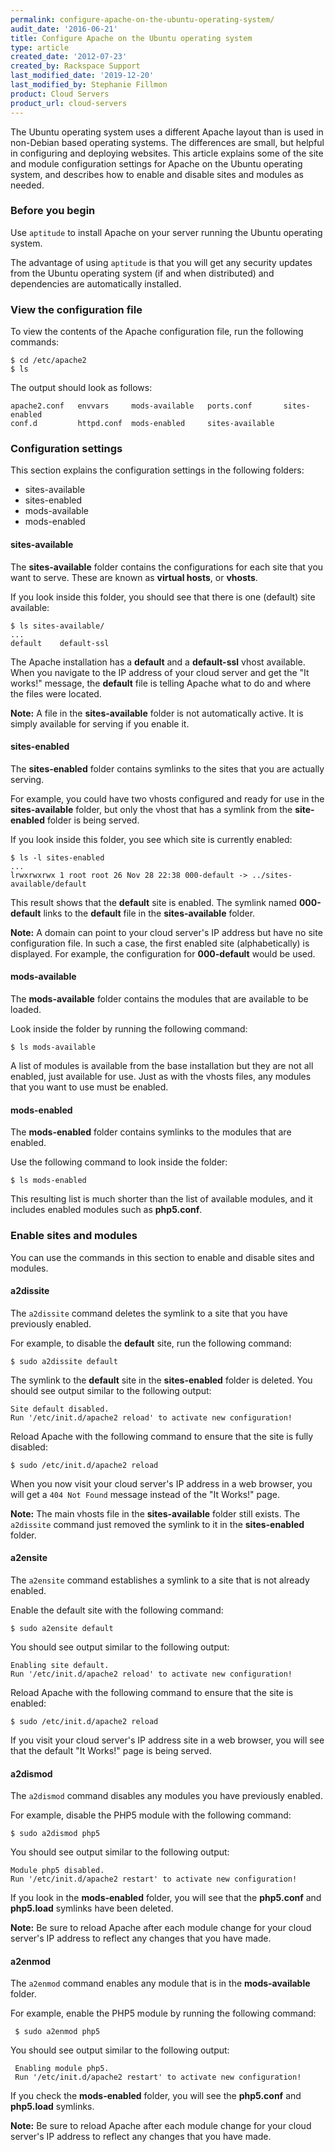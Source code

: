 ```yaml
---
permalink: configure-apache-on-the-ubuntu-operating-system/
audit_date: '2016-06-21'
title: Configure Apache on the Ubuntu operating system
type: article
created_date: '2012-07-23'
created_by: Rackspace Support
last_modified_date: '2019-12-20'
last_modified_by: Stephanie Fillmon
product: Cloud Servers
product_url: cloud-servers
---
```


The Ubuntu operating system uses a different Apache layout than is used in non-Debian based operating systems. The differences are small, but helpful in configuring and deploying websites. This article explains some of the site and module configuration settings for Apache on the Ubuntu operating system, and describes how to enable and disable sites and modules as needed.

### Before you begin

Use `aptitude` to install Apache on your server running the Ubuntu operating system.

The advantage of using `aptitude` is that you will get any security updates from the Ubuntu operating system (if and when distributed) and dependencies are automatically installed.

### View the configuration file

To view the contents of the Apache configuration file, run the following commands:

    $ cd /etc/apache2
    $ ls

The output should look as follows:

    apache2.conf   envvars     mods-available   ports.conf       sites-enabled
    conf.d         httpd.conf  mods-enabled     sites-available

### Configuration settings

This section explains the configuration settings in the following folders:

-  sites-available
-  sites-enabled
-  mods-available
-  mods-enabled

#### sites-available

The **sites-available** folder contains the configurations for each site that you
want to serve. These are known as **virtual hosts**, or **vhosts**.

If you look inside this folder, you should see that there is one (default) site available:

    $ ls sites-available/
    ...
    default    default-ssl

The Apache installation has a **default** and a **default-ssl** vhost available. When you
navigate to the IP address of your cloud server and get the "It works!" message, the
**default** file is telling Apache what to do and where the files were located.

**Note:** A file in the **sites-available** folder is not automatically active. It is simply available
for serving if you enable it.

#### sites-enabled

The **sites-enabled** folder contains symlinks to the sites that you are actually serving.

For example, you could have two vhosts configured and ready for use in the **sites-available**
folder, but only the vhost that has a symlink from the **site-enabled** folder is being served.

If you look inside this folder, you see which site is currently enabled:

    $ ls -l sites-enabled
    ...
    lrwxrwxrwx 1 root root 26 Nov 28 22:38 000-default -> ../sites-available/default

This result shows that the **default** site is enabled. The symlink named **000-default**
links to the **default** file in the **sites-available** folder.

**Note:** A domain can point to your cloud
server's IP address but have no site configuration file. In such a case, the first enabled
site (alphabetically) is displayed. For example, the configuration for **000-default** would be used.

#### mods-available

The **mods-available** folder contains the modules that are available to be loaded.

Look inside the folder by running the following command:

    $ ls mods-available

A list of modules is available from the base installation but they are not all enabled, just available for use. Just as with the vhosts files, any modules that you want to use must be enabled.

#### mods-enabled

The **mods-enabled** folder contains symlinks to the modules that are enabled.

Use the following command to look inside the folder:

    $ ls mods-enabled

This resulting list is much shorter than the list of available modules, and it includes enabled modules such as **php5.conf**.

### Enable sites and modules

You can use the commands in this section to enable and disable sites and modules.

#### a2dissite

The `a2dissite` command deletes the symlink to a site that you have previously enabled.

For example, to disable the **default** site, run the following command:

    $ sudo a2dissite default

The symlink to the **default** site in the **sites-enabled** folder is deleted. You should see output similar to the following output:

    Site default disabled.
    Run '/etc/init.d/apache2 reload' to activate new configuration!

Reload Apache with the following command to ensure that the site is fully disabled:

    $ sudo /etc/init.d/apache2 reload

When you now visit your cloud server's IP address in a web browser, you will get a `404 Not
Found` message instead of the "It Works!" page.

**Note:** The main vhosts file in the **sites-available** folder still exists. The `a2dissite`
command just removed the symlink to it in the **sites-enabled** folder.

#### a2ensite

The `a2ensite` command establishes a symlink to a site that is not already enabled.

Enable the default site with the following command:

    $ sudo a2ensite default

You should see output similar to the following output:

    Enabling site default.
    Run '/etc/init.d/apache2 reload' to activate new configuration!

Reload Apache with the following command to ensure that the site is enabled:

    $ sudo /etc/init.d/apache2 reload

If you visit your cloud server's IP address site in a web browser, you will see that the default
"It Works!" page is being served.

#### a2dismod

The `a2dismod` command disables any modules you have previously enabled.

For example, disable the PHP5 module with the following command:

    $ sudo a2dismod php5

You should see output similar to the following output:

    Module php5 disabled.
    Run '/etc/init.d/apache2 restart' to activate new configuration!

If you look in the **mods-enabled** folder, you will see that the **php5.conf**
and **php5.load** symlinks have been deleted.

**Note:** Be sure to reload Apache after each module change for your cloud server's IP address to reflect any changes that you have made.

#### a2enmod

The `a2enmod` command enables any module that is in the **mods-available** folder.

For example, enable the PHP5 module by running the following command:

     $ sudo a2enmod php5

You should see output similar to the following output:

     Enabling module php5.
     Run '/etc/init.d/apache2 restart' to activate new configuration!

If you check the **mods-enabled** folder, you will see the **php5.conf** and
**php5.load** symlinks.

**Note:** Be sure to reload Apache after each module change for your cloud server's
IP address to reflect any changes that you have made.
